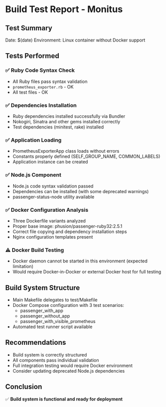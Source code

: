 # Build Test Report - Monitus

## Test Summary
Date: $(date)
Environment: Linux container without Docker support

## Tests Performed

### ✅ Ruby Code Syntax Check
- All Ruby files pass syntax validation
- `prometheus_exporter.rb` - OK
- All test files - OK

### ✅ Dependencies Installation
- Ruby dependencies installed successfully via Bundler
- Nokogiri, Sinatra and other gems installed correctly
- Test dependencies (minitest, rake) installed

### ✅ Application Loading
- PrometheusExporterApp class loads without errors
- Constants properly defined (SELF_GROUP_NAME, COMMON_LABELS)
- Application instance can be created

### ✅ Node.js Component
- Node.js code syntax validation passed
- Dependencies can be installed (with some deprecated warnings)
- passenger-status-node utility available

### ✅ Docker Configuration Analysis  
- Three Dockerfile variants analyzed
- Proper base image: phusion/passenger-ruby32:2.5.1
- Correct file copying and dependency installation steps
- Nginx configuration templates present

### ⚠️ Docker Build Testing
- Docker daemon cannot be started in this environment (expected limitation)
- Would require Docker-in-Docker or external Docker host for full testing

## Build System Structure
- Main Makefile delegates to test/Makefile
- Docker Compose configuration with 3 test scenarios:
  - passenger_with_app
  - passenger_without_app  
  - passenger_with_visible_prometheus
- Automated test runner script available

## Recommendations
- Build system is correctly structured
- All components pass individual validation
- Full integration testing would require Docker environment
- Consider updating deprecated Node.js dependencies

## Conclusion
✅ **Build system is functional and ready for deployment**
